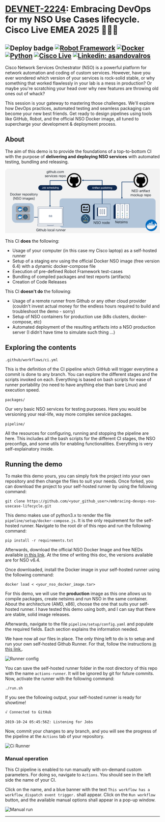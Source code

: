 # [DEVNET-2224](https://www.ciscolive.com/emea/learn/session-catalog.html?search=devnet-2224&search=devnet-2224#/): Embracing DevOps for my NSO Use Cases lifecycle. Cisco Live EMEA 2025 🤖🇳🇱

![Deploy badge](https://github.com/ponchotitlan/embracing-devops-nso-usecase-lifecycle/actions/workflows/ci.yml/badge.svg?branch=main)
[![Robot Framework](https://img.shields.io/badge/robot-aqua?style=flat&logo=robotframework)]()
[![Docker](https://img.shields.io/badge/docker-gray?style=flat&logo=docker)]()
[![Python](https://img.shields.io/badge/Python-gray?style=flat&logo=python)]()
[![Cisco Live](https://img.shields.io/badge/CiscoLive-2025-blue?style=flat&logo=cisco)](https://www.ciscolive.com/emea/learn/session-catalog.html?search=devnet-2224&search=devnet-2224#/)
[![Linkedin: asandovalros](https://img.shields.io/badge/Howdy!-LinkedIn-blue?style=flat)](https://www.linkedin.com/in/asandovalros)
---

Cisco Network Services Orchestrator (NSO) is a powerful platform for network automation and coding of custom services. However, have you ever wondered which version of your services is rock-solid stable, or why something that worked flawlessly in your lab is a mess in production? Or maybe you're scratching your head over why new features are throwing old ones out of whack?

This session is your gateway to mastering those challenges. We'll explore how DevOps practices, automated testing and seamless packaging can become your new best friends. Get ready to design pipelines using tools like GitHub, Robot, and the official NSO Docker image, all tuned to supercharge your development & deployment process.

## About

The aim of this demo is to provide the foundations of a top-to-bottom CI with the purpose of __delivering and deploying NSO services__ with automated testing, bundling and releasing.

![Demo arch](doc-images/demo-arch.png)

This CI __does__ the following:

- Usage of your computer (in this case my Cisco laptop) as a self-hosted runner
- Setup of a staging env using the official Docker NSO image (free version 6.4) with a dynamic docker-compose file
- Execution of pre-defined Robot Framework test-cases
- Bundling of compiled packages and test reports (artifacts)
- Creation of Code Releases

This CI __doesn't do__ the following:

- Usage of a remote runner from Github or any other cloud provider (couldn't invest actual money for the endless hours required to build and troubleshoot the demo - sorry)
- Setup of NSO containers for production use (k8s clusters, docker-compose, etc)
- Automated deployment of the resulting artifacts into a NSO production server (I didn't have time to simulate such thing ...)

## Exploring the contents

```.github/workflows/ci.yml```

This is the definition of the CI pipeline which GitHub will trigger everytime a commit is done to any branch. You can explore the different stages and the scripts invoked on each. Everything is based on bash scripts for ease of runner portability (no need to have anything else than bare Linux) and execution speed.

```packages/```

Our very basic NSO services for testing purposes. Here you would be versioning your real-life, way more complex service packages.

```pipeline/```

All the resources for configuring, running and stopping the pipeline are here. This includes all the bash scripts for the different CI stages, the NSO preconfigs, and some utils for enabling functionalities. Everything is very self-explainatory inside.

## Running the demo

To make this demo yours, you can simply fork the project into your own repository and then change the files to suit your needs. Once forked, you can download the project to your self-hosted runner by using the following command:

```
git clone https://github.com/<your_github_user>/embracing-devops-nso-usecase-lifecycle.git
```

This demo makes use of python3.x to render the file ```pipeline/setup/docker-compose.js```. It is the only requirement for the self-hosted runner. Navigate to the root dir of this repo and run the following command:

```
pip install -r requirements.txt
```

Afterwards, download the official NSO Docker Image and free NEDs available [in this link](https://software.cisco.com/download/home/286331591/type/286283941/release/6.4). At the time of writing this doc, the versions available are for NSO v6.4.

Once downloaded, install the Docker image in your self-hosted runner using the following command:

```
docker load < <your_nso_docker_image.tar>
```

For this demo, we will use the __production__ image as this one allows us to compile packages, create netsims and run NSO in the same container. About the architecture (AMD, x86), choose the one that suits your self-hosted runner. I have tested this demo using both, and I can say that there are stable, solid image releases.

Afterwards, navigate to the file ```pipeline/setup/config.yaml``` and populate the required fields. Each section explains the information needed.

We have now all our files in place. The only thing left to do is to setup and run your own self-hosted Github Runner. For that, follow the instructions [in this link.](https://docs.github.com/en/actions/hosting-your-own-runners/managing-self-hosted-runners/adding-self-hosted-runners).

![Runner config](doc-images/runner-config.png)

You can save the self-hosted runner folder in the root directory of this repo with the name ```actions-runner```. It will be ignored by git for future commits. Now, activate the runner with the following command:

```
./run.sh
```

If you see the following output, your self-hosted runner is ready for showtime!

```
√ Connected to GitHub

2019-10-24 05:45:56Z: Listening for Jobs
```

Now, commit your changes to any branch, and you will see the progress of the pipeline at the ```Actions``` tab of your repository.

![Ci Runner](doc-images/ci-runner.png)

### Manual operation

This CI pipeline is enabled to run manually with on-demand custom parameters. For doing so, navigate to ```Actions```. You should see in the left side the name of your CI.


Click on the name, and a blue banner with the text ```This workflow has a workflow_dispatch event trigger.``` shall appear. Click on the ```Run workflow``` button, and the available manual options shall appear in a pop-up window.

![Manual run](doc-images/manual-run.png)

---